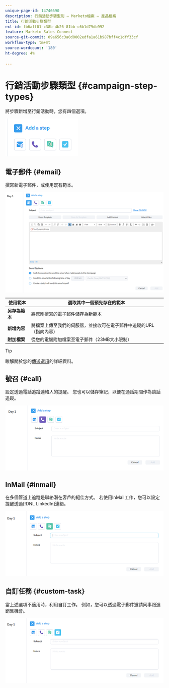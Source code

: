 ```yaml
---
unique-page-id: 14746690
description: 行銷活動步驟型別 — Marketo檔案 — 產品檔案
title: 行銷活動步驟類型
exl-id: fb6aff01-c38b-4b26-81bb-c6b1d79db992
feature: Marketo Sales Connect
source-git-commit: 09a656c3a0d0002edfa1a61b987bff4c1dff33cf
workflow-type: tm+mt
source-wordcount: '180'
ht-degree: 4%

---
```


# 行銷活動步驟類型 {#campaign-step-types}

將步驟新增至行銷活動時，您有四個選項。

![](assets/one-4.png)

## 電子郵件 {#email}

撰寫新電子郵件，或使用既有範本。

![](assets/email.png)

| **使用範本** | 選取其中一個預先存在的範本 |
|---|---|
| **另存為範本** | 將您剛撰寫的電子郵件儲存為新範本 |
| **新增內容** | 將檔案上傳至我們的伺服器，並接收可在電子郵件中追蹤的URL （指向內容） |
| **附加檔案** | 從您的電腦附加檔案至電子郵件（23MB大小限制） |

>[!TIP]
>
>瞭解關於您的[傳送選項](/help/marketo/product-docs/marketo-sales-connect/campaigns/understanding-send-options.md)的詳細資料。

## 號召 {#call}

設定透過電話追蹤連絡人的提醒。 您也可以儲存筆記，以便在通話期間作為談話追蹤。

![](assets/pic.png)

## InMail {#inmail}

在多個管道上追蹤是聯絡潛在客戶的絕佳方式。 若使用InMail工作，您可以設定提醒透過[!DNL LinkedIn]連絡。

![](assets/inmail.png)

## 自訂任務 {#custom-task}

當上述選項不適用時，利用自訂工作。 例如，您可以透過電子郵件邀請同事跟進銷售機會。

![](assets/custom.png)
